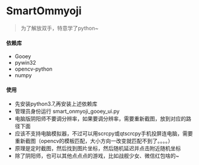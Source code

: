 # SmartOmmyoji

> 为了解放双手，特意学了python~

#### 依赖库
- Gooey
- pywin32
- opencv-python
- numpy

#### 使用
- 先安装python3.7,再安装上述依赖库
- 管理员身份运行 smart_onmyoji_gooey_ui.py
- 电脑版阴阳师不要调分辨率，如果要调分辨率，需要重新截图，放到对应的路径下面
- 应该不支持电脑模拟器，不过可以用scrcpy或qtscrcpy手机投屏连电脑，需要重新截图（opencv的模板匹配，大小方向一改变就匹配不到了。。。。）
- 原理是定时截图，然后找到图片坐标，然后随机延迟并点击附近随机坐标
- 除了阴阳师，也可以其他点点点的游戏，比如战舰少女、微信红包啥的~
